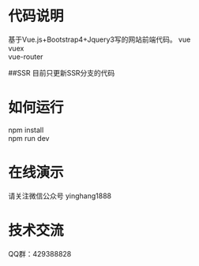 # 代码说明
基于Vue.js+Bootstrap4+Jquery3写的网站前端代码。
vue<br />
vuex<br />
vue-router<br />

##SSR
目前只更新SSR分支的代码

# 如何运行
npm install<br />
npm run dev

# 在线演示
请关注微信公众号 yinghang1888

# 技术交流
QQ群：429388828
